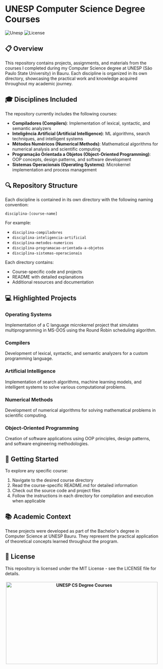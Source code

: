 # UNESP Computer Science Degree Courses

![Unesp](https://img.shields.io/badge/BCC-UNESP-Bauru.svg)
![License](https://img.shields.io/badge/Code%20License-MIT-blue.svg)

## 📋 Overview

This repository contains projects, assignments, and materials from the courses I completed during my Computer Science degree at UNESP (São Paulo State University) in Bauru. Each discipline is organized in its own directory, showcasing the practical work and knowledge acquired throughout my academic journey.

## 🎓 Disciplines Included

The repository currently includes the following courses:

- **Compiladores (Compilers)**: Implementation of lexical, syntactic, and semantic analyzers
- **Inteligência Artificial (Artificial Intelligence)**: ML algorithms, search techniques, and intelligent systems
- **Métodos Numéricos (Numerical Methods)**: Mathematical algorithms for numerical analysis and scientific computing
- **Programação Orientada a Objetos (Object-Oriented Programming)**: OOP concepts, design patterns, and software development
- **Sistemas Operacionais (Operating Systems)**: Microkernel implementation and process management

## 🔍 Repository Structure

Each discipline is contained in its own directory with the following naming convention:

```
disciplina-[course-name]
```

For example:

- `disciplina-compiladores`
- `disciplina-inteligencia-artificial`
- `disciplina-metodos-numericos`
- `disciplina-programacao-orientada-a-objetos`
- `disciplina-sistemas-operacionais`

Each directory contains:

- Course-specific code and projects
- README with detailed explanations
- Additional resources and documentation

## 💻 Highlighted Projects

### Operating Systems

Implementation of a C language microkernel project that simulates multiprogramming in MS-DOS using the Round Robin scheduling algorithm.

### Compilers

Development of lexical, syntactic, and semantic analyzers for a custom programming language.

### Artificial Intelligence

Implementation of search algorithms, machine learning models, and intelligent systems to solve various computational problems.

### Numerical Methods

Development of numerical algorithms for solving mathematical problems in scientific computing.

### Object-Oriented Programming

Creation of software applications using OOP principles, design patterns, and software engineering methodologies.

## 🚀 Getting Started

To explore any specific course:

1. Navigate to the desired course directory
2. Read the course-specific README.md for detailed information
3. Check out the source code and project files
4. Follow the instructions in each directory for compilation and execution when applicable

## 📚 Academic Context

These projects were developed as part of the Bachelor's degree in Computer Science at UNESP Bauru. They represent the practical application of theoretical concepts learned throughout the program.

## 📄 License

This repository is licensed under the MIT License - see the LICENSE file for details.

<h4 align="center">
<img src="https://socialify.git.ci/luisbernardinello/unesp-cs-degree-courses/image?description=1&font=Rokkitt&name=1&owner=1&pattern=Floating%20Cogs&theme=Auto" alt="UNESP CS Degree Courses" width="498" height="270" />
</h4>
